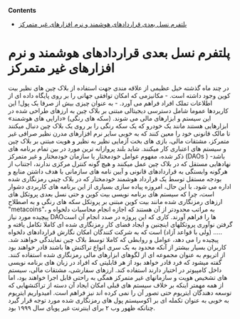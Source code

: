 <!-- START doctoc generated TOC please keep comment here to allow auto update -->
<!-- DON'T EDIT THIS SECTION, INSTEAD RE-RUN doctoc TO UPDATE -->
**Contents**

- [پلتفرم نسل بعدی قراردادهای هوشمند و نرم افزارهای غیر متمرکز](#%D9%BE%D9%84%D8%AA%D9%81%D8%B1%D9%85-%D9%86%D8%B3%D9%84-%D8%A8%D8%B9%D8%AF%DB%8C-%D9%82%D8%B1%D8%A7%D8%B1%D8%AF%D8%A7%D8%AF%D9%87%D8%A7%DB%8C-%D9%87%D9%88%D8%B4%D9%85%D9%86%D8%AF-%D9%88-%D9%86%D8%B1%D9%85-%D8%A7%D9%81%D8%B2%D8%A7%D8%B1%D9%87%D8%A7%DB%8C-%D8%BA%DB%8C%D8%B1-%D9%85%D8%AA%D9%85%D8%B1%DA%A9%D8%B2)

<!-- END doctoc generated TOC please keep comment here to allow auto update -->

# پلتفرم نسل بعدی قراردادهای هوشمند و نرم افزارهای غیر متمرکز
در چند ماه گذشته خیل عظیمی از علاقه مندی جهت استفاده از بلاک چین های نظیر بیت کوین وجود داشته است. -  مکانیزمی که امکان توافقی جهانی را بر روی پایگاه داده ای از اطلاعات تملک افراد فراهم می آورد. - به عنوان چیزی بیش از صرفا یک پول!
این کاربردها عموما شامل دسترسی دیجیتالی مبتنی بر بلاک چین به ارزهای  طراحی شده در این سیستم  و ابزارهای مالی می شوند. (سکه های رنگی) «دارایی های هوشمند» ابزارهایی هستند مانند یک خودرو که یک سکه رنگی را بر روی یک بلاک چین دنبال میکنند تا مالک قانونی خود را معین کنند که به خوبی سایر نرم افزارهای مدرن نظیر صرافی غیر متمرکز، مشتقات مالی، بازی های بخت آزمایی نظیر به نظیر و هویت مبتنی بر بلاک چین و سیستم های اعتباری کار میکنند.
شاید بلند پروازانه ترین مورد در بین تمام برنامه های ذکر شده، مفهوم عوامل خودمختار یا سازمان خودمختار و غیر متمرکز (DAOs ) باشد- نهادهایی مستقل که در بلاک چین  عمل میکنند و  هیچ گونه کنترل مرکزی ندارند، اجتناب از هرگونه وابستگی به قراردادهای قانونی و آیین نامه های سازمانی با هدف داشتن منابع و بودجه مستقل توسط یک قرارداد هوشمند خودمختار که در بلاک چینی رمزنگاری شده اداره می شود.
با این حال، امروزه  پیاده سازی بسیاری از این برنامه های کاربردی دشوار است، چرا که سیستم های برنامه نویسی بیت کوین  و حتی نسل بعدی پروتکل های ارزهای رمزنگاری شده مانند بیت کوین مبتنی بر  پروتکل سکه های رنگی و به اصطلاح "metacoins"، به مراتب محدودتر از آن هستند که اجازه انجام محاسبات دلخواه و پیچیده مورد نیاز DAOها را فراهم آورند.
کاری که این پروژه در صدد انجام آن است گرفتن نوآوری پروتکلهای اینچنین و ایجاد فضای کار رمزنگاری شده ای کاملا تکامل یافته و ….. (ولی با قواعد آزاد) است که به شرکت کنندگان امکان نگارش قراردادهای دلخواه پیچیده را می دهد، عوامل و روابطی که کاملا توسط بلاک چین نمایندگی خواهند شد.
کاربران بسیار بیشتر از آنکه محدود به یک سری انواع تراکنش ها باشند قادر خواهند بود از اتریوم به عنوان مجموعه ای از لگوهای ابزارهای مالی رمزنگاری شده استفاده کنند. گفته میشود که فرد قادر خواهد بود از هر قابلیتی که افراد در زبان های برنامه نویسی داخل کامپیوتر در اختیار دارند استفاده کند.
ارزهای سفارشی، مشتقات مالی، سیستم های تشخیص هویت و سازمانهای غیر متمرکز همگی به راحتی قابل اجرا خواهند بود، اما از همه مهمتر اینکه بر خلاف سیستم های قبلی امکان ایجاد آن دسته از تراکنشهایی که توسعه دهندگان ایتریوم حتی تصور آن را نمی کرده اند نیز فراهم است.  امیدواریم ایتریوم به خوبی به عنوان تکمله ای بر اکوسیستم پول های رمزنگاری شده مورد توجه قرار گیرد چنانکه ظهور وب ۲ برای اینترنت غیر پویای سال ۱۹۹۹ بود.

